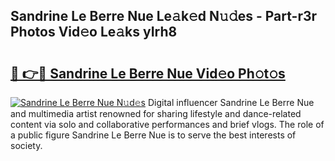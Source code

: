 ## Sandrine Le Berre Nue Le𝚊k𝚎d N𝚞𝚍es - Part-r3r Photos Vid𝚎o Le𝚊ks yIrh8

# <h2><a href="http://fb3reli.evod.top/?m=Sandrine+Le+Berre+Nue">🔗 👉🔴 Sandrine Le Berre Nue Vid𝚎o Ph𝚘t𝚘s</a></h2>

[![Sandrine Le Berre Nue N𝚞d𝚎s](https://i.imgur.com/8V9OHl7.gif)](http://fb3reli.evod.top/?m=Sandrine+Le+Berre+Nue)
Digital influencer Sandrine Le Berre Nue and multimedia artist renowned for sharing lifestyle and dance-related content via solo and collaborative performances and brief vlogs. The role of a public figure Sandrine Le Berre Nue is to serve the best interests of society. 
